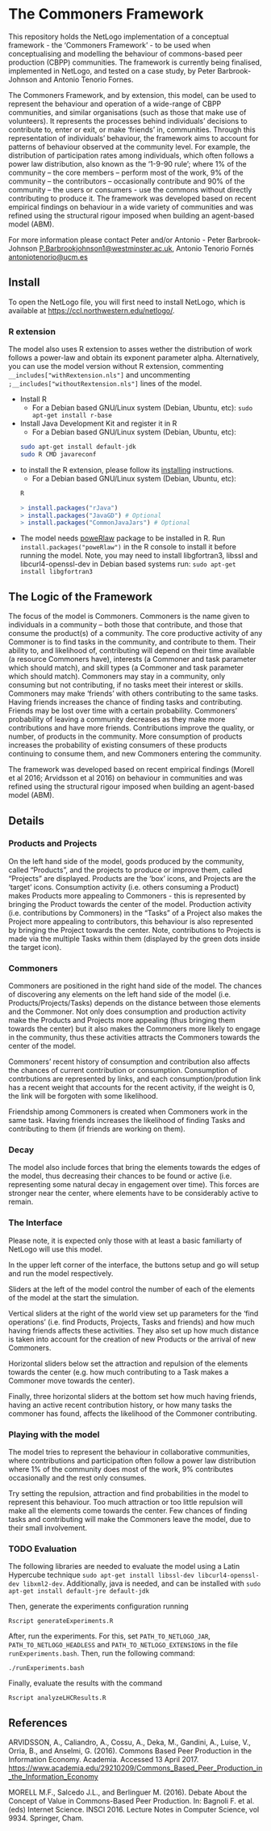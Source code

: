 # The Commoners Framework

This repository holds the NetLogo implementation of a conceptual framework - the ‘Commoners Framework’ - to be used when conceptualising and modelling the behaviour of commons-based peer production (CBPP) communities. The framework is currently being finalised, implemented in NetLogo, and tested on a case study, by Peter Barbrook-Johnson and Antonio Tenorio Fornes.

The Commoners Framework, and by extension, this model, can be used to represent the behaviour and operation of a wide-range of CBPP communities, and similar organisations (such as those that make use of volunteers). It represents the processes behind individuals’ decisions to contribute to, enter or exit, or make ‘friends’ in, communities. Through this representation of individuals’ behaviour, the framework aims to account for patterns of behaviour observed at the community level. For example, the distribution of participation rates among individuals, which often follows a power law distribution, also known as the ‘1-9-90 rule’; where 1% of the community – the core members – perform most of the work, 9% of the community – the contributors – occasionally contribute and 90% of the community – the users or consumers - use the commons without directly contributing to produce it. The framework was developed based on recent empirical findings on behaviour in a wide variety of communities and was refined using the structural rigour imposed when building an agent-based model (ABM).

For more information please contact Peter and/or Antonio - Peter Barbrook-Johnson <P.Barbrookjohnson1@westminster.ac.uk>, Antonio Tenorio Fornés <antoniotenorio@ucm.es>

## Install

To open the NetLogo file, you will first need to install NetLogo, which is available at https://ccl.northwestern.edu/netlogo/.

### R extension

The model also uses R extension to asses wether the distribution of work follows a power-law and obtain its exponent parameter alpha. Alternatively, you can use the model version without R extension, commenting `__includes["withRextension.nls"]` and uncommenting `;__includes["withoutRextension.nls"]` lines of the model.

- Install R
   - For a Debian based GNU/Linux system (Debian, Ubuntu, etc):
   `sudo apt-get install r-base`
- Install Java Development Kit and register it in R
  -  For a Debian based GNU/Linux system (Debian, Ubuntu, etc):
  ``` bash
  sudo apt-get install default-jdk
  sudo R CMD javareconf
  ```
- to install the R extension, please follow its [installing](https://ccl.northwestern.edu/netlogo/docs/r.html#installing) instructions.
   - For a Debian based GNU/Linux system (Debian, Ubuntu, etc):
   ``` bash
   R
   ```
   ``` R
   > install.packages("rJava")
   > install.packages("JavaGD") # Optional
   > install.packages("CommonJavaJars") # Optional
   ```
- The model needs [poweRlaw](https://cran.r-project.org/web/packages/poweRlaw/index.html) package to be installed in R. Run `install.packages("poweRlaw")` in the R console to install it before running the model. Note, you may need to install libgfortran3, libssl and libcurl4-openssl-dev  in Debian based systems run: `sudo apt-get install libgfortran3`


## The Logic of the Framework

The focus of the model is Commoners. Commoners is the name given to individuals in a community – both those that contribute, and those that consume the product(s) of a community. The core productive activity of any Commoner is to find tasks in the community, and contribute to them. Their ability to, and likelihood of, contributing will depend on their time available (a resource Commoners have), interests (a Commoner and task parameter which should match), and skill types (a Commoner and task parameter which should match). Commoners may stay in a community, only consuming but not contributing, if no tasks meet their interest or skills. Commoners may make ‘friends’ with others contributing to the same tasks. Having friends increases the chance of finding tasks and contributing. Friends may be lost over time with a certain probability. Commoners’ probability of leaving a community decreases as they make more contributions and have more friends. Contributions improve the quality, or number, of products in the community. More consumption of products increases the probability of existing consumers of these products continuing to consume them, and new Commoners entering the community.

The framework was developed based on recent empirical findings (Morell et al 2016; Arvidsson et al 2016) on behaviour in communities and was refined using the structural rigour imposed when building an agent-based model (ABM).


## Details

### Products and Projects

On the left hand side of the model, goods produced by the community, called “Products”, and the projects to produce or improve them, called “Projects” are displayed. Products are the ‘box’ icons, and Projects are the ‘target’ icons. Consumption activity (i.e. others consuming a Product) makes Products more appealing to Commoners - this is represented by bringing the Product towards the center of the model. Production activity (i.e. contributions by Commoners) in the “Tasks” of a Project also makes the Project more appealing to contributors, this behaviour is also represented by bringing the Project towards the center. Note, contributions to Projects is made via the multiple Tasks within them (displayed by the green dots inside the target icon).


### Commoners

Commoners are positioned in the right hand side of the model. The chances of discovering any elements on the left hand side of the model (i.e. Products/Projects/Tasks) depends on the distance between those elements and the Commoner. Not only does consumption and production activity make the Products and Projects more appealing (thus bringing them towards the center) but it also makes the Commoners more likely to engage in the community, thus these activities attracts the Commoners towards the center of the model.

Commoners’ recent history of consumption and contribution also affects the chances of current contribution or consumption. Consumption of contrbutions are represented by links, and each consumption/prodution link has a recent weight that accounts for the recent activity, if the weight is 0, the link will be forgoten with some likelihood.

Friendship among Commoners is created when Commoners work in the same task. Having friends increases the likelihood of finding Tasks and contributing to them (if friends are working on them).


### Decay

The model also include forces that bring the elements towards the edges of the model, thus decreasing their chances to be found or active (i.e. representing some natural decay in engagement over time). This forces are stronger near the center, where elements have to be considerably active to remain.


### The Interface

Please note, it is expected only those with at least a basic familiarty of NetLogo will use this model.

In the upper left corner of the interface, the buttons setup and go will setup and run the model respectively.

Sliders at the left of the model control the number of each of the elements of the model at the start the simulation.

Vertical sliders at the right of the world view set up parameters for the ‘find operations’ (i.e. find Products, Projects, Tasks and friends) and how much having friends affects these activities. They also set up how much distance is taken into account for the creation of new Products or the arrival of new Commoners.

Horizontal sliders below set the attraction and repulsion of the elements towards the center (e.g. how much contributing to a Task makes a Commoner move towards the center).

Finally, three horizontal sliders at the bottom set how much having friends, having an active recent contribution history, or how many tasks the commoner has found, affects the likelihood of the Commoner contributing.


### Playing with the model

The model tries to represent the behaviour in collaborative communities, where contributions and participation often follow a power law distribution where 1% of the community does most of the work, 9% contributes occasionally and the rest only consumes.

Try setting the repulsion, attraction and find probabilities in the model to represent this behaviour. Too much attraction or too little repulsion will make all the elements come towards the center. Few chances of finding tasks and contributing will make the Commoners leave the model, due to their small involvement.

### TODO Evaluation

The following libraries are needed to evaluate the model using a Latin Hypercube technique `sudo apt-get install libssl-dev libcurl4-openssl-dev libxml2-dev`. Additionally, java is needed, and can be installed with `sudo apt-get install default-jre default-jdk`

Then, generate the experiments configuration running
``` shell
Rscript generateExperiments.R
```

After, run the experiments. For this, set `PATH_TO_NETLOGO_JAR`, `PATH_TO_NETLOGO_HEADLESS` and `PATH_TO_NETLOGO_EXTENSIONS` in the file `runExperiments.bash`. Then, run the following command:

``` shell
./runExperiments.bash
```

Finally, evaluate the results with the command

``` shell
Rscript analyzeLHCResults.R
```

## References

ARVIDSSON, A., Caliandro, A., Cossu, A., Deka, M., Gandini, A., Luise, V., Orria, B., and Anselmi, G. (2016). Commons Based Peer Production in the Information Economy. Academia. Accessed 13 April 2017. https://www.academia.edu/29210209/Commons_Based_Peer_Production_in_the_Information_Economy

MORELL M.F., Salcedo J.L., and Berlinguer M. (2016). Debate About the Concept of Value in Commons-Based Peer Production. In: Bagnoli F. et al. (eds) Internet Science. INSCI 2016. Lecture Notes in Computer Science, vol 9934. Springer, Cham.
